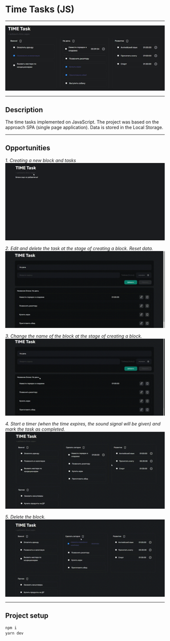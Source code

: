# Time Tasks (JS)

---

![design](readme-assets/1.jpg)

---

## Description

The time tasks implemented on JavaScript. The project was based on the approach SPA (single page application). Data is stored in the Local Storage.

---

## Opportunities
_1. Creating a new block and tasks_
![design](readme-assets/1.gif)

_2. Edit and delete the task at the stage of creating a block. Reset data._
![design](readme-assets/2.gif)

_3. Change the name of the block at the stage of creating a block._
![design](readme-assets/3.gif)

_4. Start a timer (when the time expires, the sound signal will be given) and mark the task as completed._
![design](readme-assets/4.gif)

_5. Delete the block._
![design](readme-assets/5.gif)

---

## Project setup

```cmd
npm i
yarn dev
```
